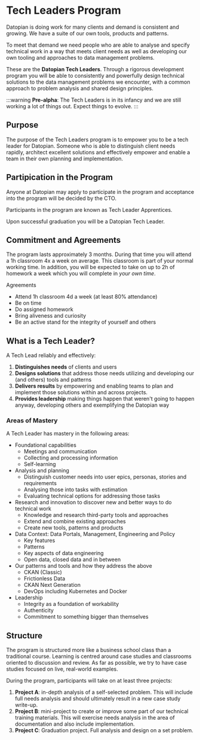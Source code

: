 # Tech Leaders Program

Datopian is doing work for many clients and demand is consistent and growing. We have a suite of our own tools, products and patterns.

To meet that demand we need people who are able to analyse and specify technical work in a way that meets client needs as well as developing our own tooling and approaches to data management problems.

These are the **Datopian Tech Leaders**. Through a rigorous development program you will be able to consistently and powerfully design technical solutions to the data management problems we encounter, with a common approach to problem analysis and shared design principles.  

:::warning
**Pre-alpha**: The Tech Leaders is in its infancy and we are still working a lot of things out. Expect things to evolve.
:::

## Purpose

The purpose of the Tech Leaders program is to empower you to be a tech leader for Datopian. Someone who is able to distinguish client needs rapidly, architect excellent solutions and effectively empower and enable a team in their own planning and implementation.

## Partipication in the Program

Anyone at Datopian may apply to participate in the program and acceptance into the program will be decided by the CTO.

Participants in the program are known as Tech Leader Apprentices.

Upon successful graduation you will be a Datopian Tech Leader.

## Commitment and Agreements

The program lasts approximately 3 months. During that time you will attend a 1h classroom 4x a week on average. This classroom is part of your normal working time. In addition, you will be expected to take on up to 2h of homework a week which you will complete in *your own time*.

Agreements

* Attend 1h classroom 4d a week (at least 80% attendance)
* Be on time
* Do assigned homework
* Bring aliveness and curiosity
* Be an active stand for the integrity of yourself and others

## What is a Tech Leader?

A Tech Lead reliably and effectively:

1. **Distinguishes needs** of clients and users
2. **Designs solutions** that address those needs utilizing and developing our (and others) tools and patterns
3. **Delivers results** by empowering and enabling teams to plan and implement those solutions within and across projects.
4. **Provides leadership** making things happen that weren't going to happen anyway, developing others and exemplifying the Datopian way

### Areas of Mastery

A Tech Leader has mastery in the following areas:

* Foundational capabilities
  * Meetings and communication
  * Collecting and processing information
  * Self-learning
* Analysis and planning
  * Distinguish customer needs into user epics, personas, stories and requirements
  * Analysing those into tasks with estimation
  * Evaluating technical options for addressing those tasks
* Research and innovation to discover new and better ways to do technical work
  * Knowledge and research third-party tools and approaches
  * Extend and combine existing approaches
  * Create new tools, patterns and products
* Data Context: Data Portals, Management, Engineering and Policy
  * Key features
  * Patterns
  * Key aspects of data engineering
  * Open data, closed data and in between
* Our patterns and tools and how they address the above
  * CKAN (Classic)
  * Frictionless Data
  * CKAN Next Generation
  * DevOps including Kubernetes and Docker
* Leadership
  * Integrity as a foundation  of workability
  * Authenticity
  * Commitment to something bigger than themselves


## Structure

The program is structured more like a business school class than a traditional course. Learning is centred around case studies and classrooms oriented to discussion and review. As far as possible, we try to have case studies focused on live, real-world examples.

During the program, participants will take on at least three projects:

1. **Project A**: in-depth analysis of a self-selected problem. This will include full needs analysis and should ultimately result in a new case study write-up.
2. **Project B**: mini-project to create or improve some part of our technical training materials. This will exercise needs analysis in the area of documentation and also include implementation.
3. **Project C**: Graduation project. Full analysis and design on a set problem.

